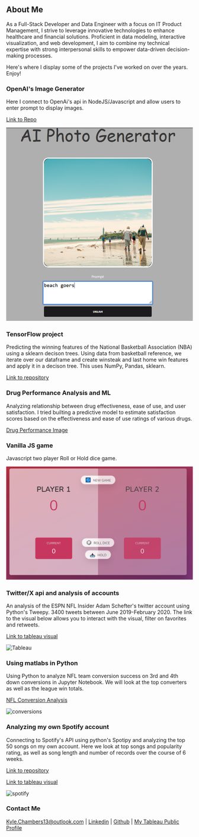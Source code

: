 ## About Me
As a Full-Stack Developer and Data Engineer with a focus on IT Product Management, I strive to leverage innovative technologies to enhance healthcare and financial solutions. Proficient in data modeling, interactive visualization, and web development, I aim to combine my technical expertise with strong interpersonal skills to empower data-driven decision-making processes.

Here's where I display some of the projects I've worked on over the years. Enjoy!

### OpenAI's Image Generator
Here I connect to OpenAi's api in NodeJS/Javascript and allow users to enter prompt to display images.

[Link to Repo](https://github.com/KyleMChambers/gpt_image_search)

![Open AI example](./assets/css/example-image.png)

### TensorFlow project
Predicting the winning features of the National Basketball Association (NBA) using a sklearn decison trees. Using data from basketball reference, we iterate over our dataframe and create winsteak and last home win features and apply it in a decison tree. This uses NumPy, Pandas, sklearn.

[Link to repository](https://github.com/KyleMChambers/NbaPredict/blob/main/nba_predict.py)


### Drug Performance Analysis and ML
Analyzing relationship between drug effectiveness, ease of use, and user satisfaction. I tried builting a predictive model to estimate satisfaction scores based on the effectiveness and ease of use ratings of various drugs.

[Drug Performance Image](https://github.com/KyleMChambers/Drug_ML_Engine/blob/main/ml_image.png)

### Vanilla JS game
Javascript two player Roll or Hold dice game.

![rollorhold](https://raw.githubusercontent.com/KyleMChambers/RollOrHold/main/rollorhold.PNG)

### Twitter/X api and analysis of accounts
An analysis of the ESPN NFL Insider Adam Schefter's twitter account using Python's Tweepy. 3400 tweets between June 2019-February 2020. The link to the visual below allows you to interact with the visual, filter on favorites and retweets.

[Link to tableau visual](https://public.tableau.com/app/profile/kyle.chambers/viz/AdamSchefterTweets/Dashboard1)

![Tableau](https://user-images.githubusercontent.com/47094499/75715926-3f027280-5c9c-11ea-9133-5c292a5d9a84.png)

### Using matlabs in Python
Using Python to analyze NFL team conversion success on 3rd and 4th down conversions in Jupyter Notebook. We will look at the top converters as well as the league win totals.

[NFL Conversion Analysis](https://github.com/MyFriendKMC/Conversions/blob/master/NFL_conversions.ipynb)

![conversions](https://user-images.githubusercontent.com/47094499/130855080-bae44f62-659d-445a-9cfb-6d4ddc254dab.png)


### Analyzing my own Spotify account
Connecting to Spotify's API using python's Spotipy and analyzing the top 50 songs on my own account. Here we look at top songs and popularity rating, as well as song length and  number of records over the course of 6 weeks.

[Link to repository](https://github.com/myfriendkmc/spotify) 

[Link to tableau visual](https://public.tableau.com/app/profile/kyle.chambers/viz/MyTopSpotifyArtists/MyTopSpotifyArtists)

![spotify](https://user-images.githubusercontent.com/47094499/130851007-70f50465-9b4e-48f1-b921-1b552e9787eb.png)


### Contact Me
[Kyle.Chambers13@outlook.com](mailto:kyle.chambers13@outlook.com) |
[Linkedin](https://www.linkedin.com/in/kylemchambers/) |
[Github](https://github.com/KyleMChambers) |
[My Tableau Public Profile](https://public.tableau.com/profile/kyle.chambers)

